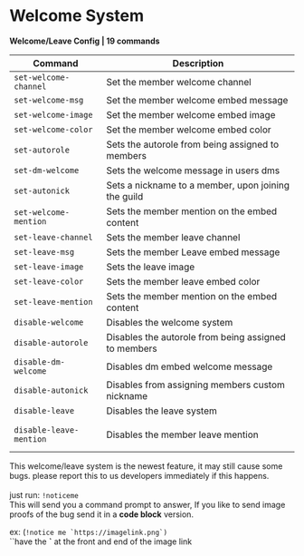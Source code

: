 # Welcome System

**Welcome/Leave Config | 19 commands**

| Command                 | Description                                          |
| ----------------------- | ---------------------------------------------------- |
| `set-welcome-channel`   | Set the member welcome channel                       |
| `set-welcome-msg`       | Set the member welcome embed message                 |
| `set-welcome-image`     | Set the member welcome embed image                   |
| `set-welcome-color`     | Set the member welcome embed color                   |
| `set-autorole`          | Sets the autorole from being assigned to members     |
| `set-dm-welcome`        | Sets the welcome message in users dms                |
| `set-autonick`          | Sets a nickname to a member, upon joining the guild  |
| `set-welcome-mention`   | Sets the member mention on the embed content         |
| `set-leave-channel`     | Sets the member leave channel                        |
| `set-leave-msg`         | Sets the member Leave embed message                  |
| `set-leave-image`       | Sets the leave image                                 |
| `set-leave-color`       | Sets the member leave embed color                    |
| `set-leave-mention`     | Sets the member mention on the embed content         |
| `disable-welcome`       | Disables the welcome system                          |
| `disable-autorole`      | Disables the autorole from being assigned to members |
| `disable-dm-welcome`    | Disables dm embed welcome message                    |
| `disable-autonick`      | Disables from assigning members custom nickname      |
| `disable-leave`         | Disables the leave system                            |
| `disable-leave-mention` | <p>Disables the member leave mention<br></p>         |

This welcome/leave system is the newest feature, it may still cause some bugs. please report this to us developers immediately if this happens.\
\
just run: `!noticeme`\
This will send you a command prompt to answer, If you like to send image proofs of the bug send it in a **code block** version.

ex: (``!notice me `https://imagelink.png`)``\
``have the **\`** at the front and end of the image link
